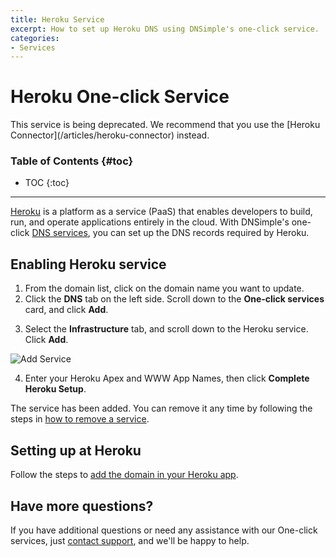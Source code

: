 ```yaml
---
title: Heroku Service
excerpt: How to set up Heroku DNS using DNSimple's one-click service.
categories:
- Services
---
```


# Heroku One-click Service

<note>
This service is being deprecated. We recommend that you use the [Heroku Connector](/articles/heroku-connector) instead.
</note>

### Table of Contents {#toc}

* TOC
{:toc}

---

[Heroku](https://www.heroku.com) is a platform as a service (PaaS) that enables developers to build, run, and operate applications entirely in the cloud. With DNSimple's one-click [DNS services](/categories/services/), you can set up the DNS records required by Heroku.


## Enabling Heroku service

1. From the domain list, click on the domain name you want to update.
2. Click the **DNS** tab on the left side. Scroll down to the **One-click services** card, and click **Add**.

<!--- needs screenshot -->

3. Select the **Infrastructure** tab, and scroll down to the Heroku service. Click **Add**.

![Add Service](/files/services-heroku.png)

4. Enter your Heroku Apex and WWW App Names, then click **Complete Heroku Setup**.

The service has been added. You can remove it any time by following the steps in [how to remove a service](/articles/services/#removing-services).

## Setting up at Heroku

Follow the steps to [add the domain in your Heroku app](https://devcenter.heroku.com/articles/custom-domains).

## Have more questions?

If you have additional questions or need any assistance with our One-click services, just [contact support](https://dnsimple.com/feedback), and we'll be happy to help. 

